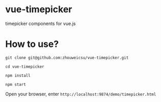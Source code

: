 # vue-timepicker
timepicker components for vue.js

# How to use?
```
git clone git@github.com:zhouweicsu/vue-timepicker.git

cd vue-timepicker

npm install

npm start
```

Open your browser, enter `http://localhost:9874/demo/timepicker.html`
